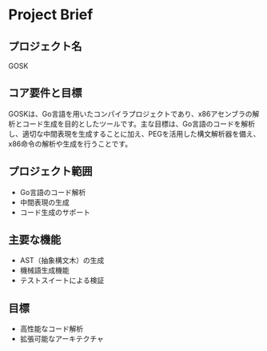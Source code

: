 # Project Brief

## プロジェクト名
GOSK

## コア要件と目標
GOSKは、Go言語を用いたコンパイラプロジェクトであり、x86アセンブラの解析とコード生成を目的としたツールです。主な目標は、Go言語のコードを解析し、適切な中間表現を生成することに加え、PEGを活用した構文解析器を備え、x86命令の解析や生成を行うことです。

## プロジェクト範囲
- Go言語のコード解析
- 中間表現の生成
- コード生成のサポート

## 主要な機能
- AST（抽象構文木）の生成
- 機械語生成機能
- テストスイートによる検証

## 目標
- 高性能なコード解析
- 拡張可能なアーキテクチャ
